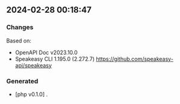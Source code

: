 

## 2024-02-28 00:18:47
### Changes
Based on:
- OpenAPI Doc v2023.10.0 
- Speakeasy CLI 1.195.0 (2.272.7) https://github.com/speakeasy-api/speakeasy
### Generated
- [php v0.1.0] .